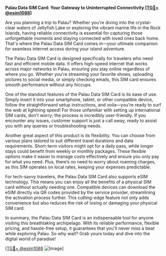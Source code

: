 **Palau Data SIM Card: Your Gateway to Uninterrupted Connectivity [[TG💪+ @esim1088](https://t.me/s/esim1088)]**

Are you planning a trip to Palau? Whether you're diving into the crystal-clear waters of Jellyfish Lake or exploring the vibrant marine life in the Rock Islands, having reliable connectivity is essential for capturing those unforgettable moments and staying connected with loved ones back home. That's where the Palau Data SIM Card comes in—your ultimate companion for seamless internet access during your island adventure.

The Palau Data SIM Card is designed specifically for travelers who need fast and efficient mobile data. It offers high-speed internet that works across major networks in Palau, ensuring you stay online regardless of where you go. Whether you're streaming your favorite shows, uploading pictures to social media, or simply checking emails, this SIM card ensures smooth performance without any hiccups. 

One of the standout features of the Palau Data SIM Card is its ease of use. Simply insert it into your smartphone, tablet, or other compatible device, follow the straightforward setup instructions, and voila—you're ready to surf the web at lightning speed! For those unfamiliar with setting up international SIM cards, don't worry; the process is incredibly user-friendly. If you encounter any issues, customer support is just a call away, ready to assist you with any queries or troubleshooting needs.

Another great aspect of this product is its flexibility. You can choose from various plans tailored to suit different travel durations and data requirements. Short-term visitors might opt for a daily pass, while longer stays could benefit from weekly or monthly packages. These flexible options make it easier to manage costs effectively and ensure you only pay for what you need. Plus, there’s no need to worry about roaming charges, as this SIM operates on local rates, keeping your expenses predictable.

For tech-savvy travelers, the Palau Data SIM Card also supports eSIM technology. This means you can enjoy all the benefits of a physical SIM card without actually needing one. Compatible devices can download the eSIM directly via QR codes provided by the service provider, streamlining the activation process further. This cutting-edge feature not only adds convenience but also reduces the risk of losing or damaging your physical SIM card.

In summary, the Palau Data SIM Card is an indispensable tool for anyone visiting this breathtaking archipelago. With its reliable performance, flexible pricing, and hassle-free setup, it guarantees that you'll never miss a beat while exploring Palau. So why wait? Grab yours today and dive into the digital world of paradise!

[[TG💪+ @esim1088](https://t.me/s/esim1088) ![Image](https://i.postimg.cc/Y0z9fWf4/image.png)]
